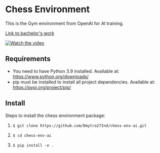 # Chess Environment
This is the Gym environment from OpenAI for AI training.

[Link to bachelor's work](https://drive.google.com/file/d/1EYY7fulLW65Wk9m5rKvaaauP8qrtMcn4/view?usp=sharing)

[![Watch the video](https://i.imgur.com/vKb2F1B.png)](https://www.youtube.com/watch?v=ILTmE3oQk0k&t=2s&ab_channel=DmytroKagirov)

## Requirements
- You need to have Python 3.9 installed. Available at: https://www.python.org/downloads/
- pip must be installed to install all project dependencies. Available at: https://pypi.org/project/pip/

## Install
Steps to install the chess environment package:

1. `$ git clone https://github.com/Dmytro27Ind/chess-env-ai.git`

2. `$ cd chess-env-ai`

3. `$ pip install -e .`
